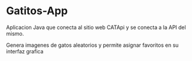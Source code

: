 # Gatitos-App

Aplicacion Java que conecta al sitio web CATApi y se conecta a la API del mismo.

Genera imagenes de gatos aleatorios y permite asignar favoritos en su interfaz grafica
